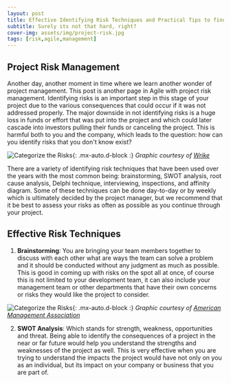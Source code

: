 ```yaml
---
layout: post
title: Effective Identifying Risk Techniques and Practical Tips to find Risks
subtitle: Surely its not that hard, right?
cover-img: assets/img/project-risk.jpg
tags: [risk,agile,management]
---
```


## Project Risk Management

Another day, another moment in time where we learn another wonder of project management. This post is another page in Agile with project risk management. Identifying risks is an important step in this stage of your project due to the various consequences that could occur if it was not addressed properly. The major downside in not identifying risks is a huge loss in funds or effort that was put into the project and which could later cascade into investors pulling their funds or canceling the project. This is harmful both to you and the company, which leads to the question: how can you identify risks that you don't know exist?

![Categorize the Risks](/agile-blog/assets/img/iStock-1179385252.jpg){: .mx-auto.d-block :}
*Graphic courtesy of [Wrike](https://www.wrike.com/blog/what-is-risk-identification-project-management/)*

There are a variety of identifying risk techniques that have been used over the years with the most common being: brainstorming, SWOT analysis, root cause analysis, Delphi technique, interviewing, inspections, and affinity diagram. Some of these techniques can be done day-to-day or by weekly which is ultimately decided by the project manager, but we recommend that it be best to assess your risks as often as possible as you continue through your project. 

## Effective Risk Techniques

1. **Brainstorming**: You are bringing your team members together to discuss with each other what are ways the team can solve a problem and it should be conducted without any judgment as much as possible. This is good in coming up with risks on the spot all at once, of course this is not limited to your development team, it can also include your management team or other departments that have their own concerns or risks they would like the project to consider.
  
![Categorize the Risks](/agile-blog/assets/img/managing-project-threats.webp){: .mx-auto.d-block :}
*Graphic courtesy of [American Management Association](https://www.amanet.org/articles/project-risk-management-4-options-for-managing-threats-to-a-project/)*


2. **SWOT Analysis**:  Which stands for strength, weakness, opportunities and threat. Being able to identify the consequences of a project in the near or far future would help you understand the strengths and weaknesses of the project as well. This is very effective when you are trying to understand the impacts the project would have not only on you as an individual, but its impact on your company or business that you are part of.



